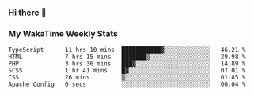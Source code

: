 ### Hi there 👋

<!--
**royschrauwen/royschrauwen** is a ✨ _special_ ✨ repository because its `README.md` (this file) appears on your GitHub profile.

Here are some ideas to get you started:

- 🔭 I’m currently working on ...
- 🌱 I’m currently learning ...
- 👯 I’m looking to collaborate on ...
- 🤔 I’m looking for help with ...
- 💬 Ask me about ...
- 📫 How to reach me: ...
- 😄 Pronouns: ...
- ⚡ Fun fact: ...
-->


### My WakaTime Weekly Stats
<!--START_SECTION:waka-->

```text
TypeScript      11 hrs 10 mins  ███████████▓░░░░░░░░░░░░░   46.21 %
HTML            7 hrs 15 mins   ███████▒░░░░░░░░░░░░░░░░░   29.98 %
PHP             3 hrs 36 mins   ███▓░░░░░░░░░░░░░░░░░░░░░   14.89 %
SCSS            1 hr 41 mins    █▓░░░░░░░░░░░░░░░░░░░░░░░   07.01 %
CSS             26 mins         ▒░░░░░░░░░░░░░░░░░░░░░░░░   01.85 %
Apache Config   0 secs          ░░░░░░░░░░░░░░░░░░░░░░░░░   00.04 %
```

<!--END_SECTION:waka-->
